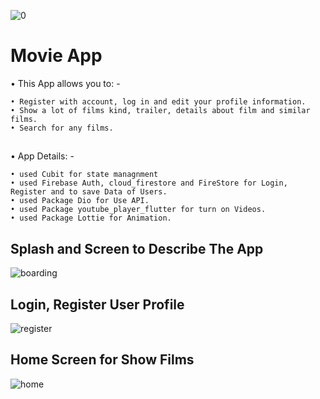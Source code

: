![0](https://github.com/user-attachments/assets/c32ed22b-1793-4837-8578-25b9de412c87)

# Movie App
• This App allows you to: -

    • Register with account, log in and edit your profile information.
    • Show a lot of films kind, trailer, details about film and similar films.
    • Search for any films.
##
• App Details: -

    • used Cubit for state managnment
    • used Firebase Auth, cloud_firestore and FireStore for Login, Register and to save Data of Users.
    • used Package Dio for Use API.
    • used Package youtube_player_flutter for turn on Videos.
    • used Package Lottie for Animation.

## Splash and Screen to Describe The App
![boarding](https://github.com/user-attachments/assets/8742347e-95c7-4641-9e11-d89f91066e05)
## Login, Register User Profile
![register](https://github.com/user-attachments/assets/079973f5-ce51-44bd-b63a-8d13e771e8b5)
## Home Screen for Show Films
![home](https://github.com/user-attachments/assets/4e480d25-e03a-4e82-80a6-b354bd976650)
